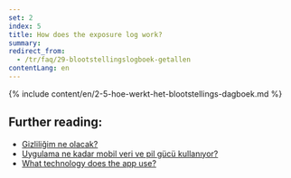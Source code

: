 ```yaml
---
set: 2
index: 5
title: How does the exposure log work?
summary: 
redirect_from: 
  - /tr/faq/29-blootstellingslogboek-getallen
contentLang: en
---
```

{% include content/en/2-5-hoe-werkt-het-blootstellings-dagboek.md %}

## Further reading:

- [Gizliliğim ne olacak?](/{{page.lang}}/faq/2-8-hoe-zit-het-met-mijn-privacy)
- [Uygulama ne kadar mobil veri ve pil gücü kullanıyor?](/{{page.lang}}/faq/2-2-hoeveel-data-en-stroom-gebruikt-de-app)
- [What technology does the app use?](/{{page.lang}}/faq/2-6-hoe-werkt-de-app-technisch-precies) 
